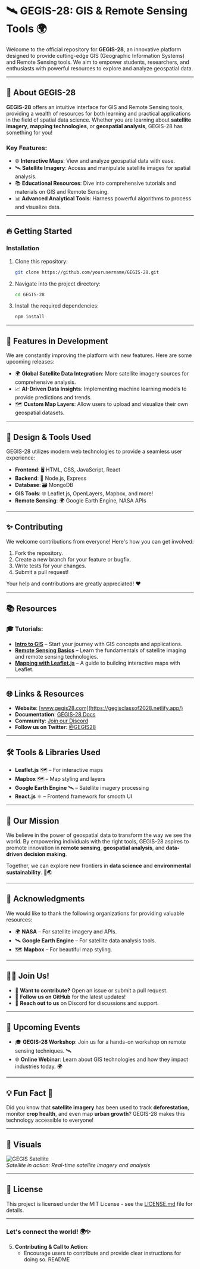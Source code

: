 # 🛰️ **GEGIS-28**: GIS & Remote Sensing Tools 🌍

Welcome to the official repository for **GEGIS-28**, an innovative platform designed to provide cutting-edge GIS (Geographic Information Systems) and Remote Sensing tools. We aim to empower students, researchers, and enthusiasts with powerful resources to explore and analyze geospatial data.

---

## 🚀 **About GEGIS-28**
**GEGIS-28** offers an intuitive interface for GIS and Remote Sensing tools, providing a wealth of resources for both learning and practical applications in the field of spatial data science. Whether you are learning about **satellite imagery**, **mapping technologies**, or **geospatial analysis**, GEGIS-28 has something for you!

### Key Features:
- 🌐 **Interactive Maps**: View and analyze geospatial data with ease.
- 🛰️ **Satellite Imagery**: Access and manipulate satellite images for spatial analysis.
- 📚 **Educational Resources**: Dive into comprehensive tutorials and materials on GIS and Remote Sensing.
- 📊 **Advanced Analytical Tools**: Harness powerful algorithms to process and visualize data.

---

## 🔥 **Getting Started**

### Installation
1. Clone this repository:
   ```bash
   git clone https://github.com/yourusername/GEGIS-28.git
   ```
2. Navigate into the project directory:
   ```bash
   cd GEGIS-28
   ```
3. Install the required dependencies:
   ```bash
   npm install
   ```

---

## 🌟 **Features in Development**
We are constantly improving the platform with new features. Here are some upcoming releases:
- 🌍 **Global Satellite Data Integration**: More satellite imagery sources for comprehensive analysis.
- 📈 **AI-Driven Data Insights**: Implementing machine learning models to provide predictions and trends.
- 🗺️ **Custom Map Layers**: Allow users to upload and visualize their own geospatial datasets.

---

## 🎨 **Design & Tools Used**
GEGIS-28 utilizes modern web technologies to provide a seamless user experience:

- **Frontend**: 🖥️ HTML, CSS, JavaScript, React
- **Backend**: 🔧 Node.js, Express
- **Database**: 🗃️ MongoDB
- **GIS Tools**: 🌐 Leaflet.js, OpenLayers, Mapbox, and more!
- **Remote Sensing**: 🌍 Google Earth Engine, NASA APIs

---

## ✨ **Contributing**

We welcome contributions from everyone! Here's how you can get involved:

1. Fork the repository.
2. Create a new branch for your feature or bugfix.
3. Write tests for your changes.
4. Submit a pull request!

Your help and contributions are greatly appreciated! ❤️

---

## 📚 **Resources**

### 🎓 Tutorials:
- **[Intro to GIS](#)** – Start your journey with GIS concepts and applications.
- **[Remote Sensing Basics](#)** – Learn the fundamentals of satellite imaging and remote sensing technologies.
- **[Mapping with Leaflet.js](#)** – A guide to building interactive maps with Leaflet.

---

## 🌐 **Links & Resources**
- **Website**: [www.gegis28.com](https://gegisclassof2028.netlify.app/)
- **Documentation**: [GEGIS-28 Docs](https://docs.gegis28.top/)
- **Community**: [Join our Discord](https://discord.gg/invite)
- **Follow us on Twitter**: [@GEGIS28](https://twitter.com/GEGIS28)

---

## 🛠️ **Tools & Libraries Used**
- **Leaflet.js** 🗺️ – For interactive maps
- **Mapbox** 🗺️ – Map styling and layers
- **Google Earth Engine** 🛰️ – Satellite imagery processing
- **React.js** ⚛️ – Frontend framework for smooth UI

---

## 🌱 **Our Mission**

We believe in the power of geospatial data to transform the way we see the world. By empowering individuals with the right tools, GEGIS-28 aspires to promote innovation in **remote sensing**, **geospatial analysis**, and **data-driven decision making**.

Together, we can explore new frontiers in **data science** and **environmental sustainability**. 🌿🌏

---

## 🎉 **Acknowledgments**

We would like to thank the following organizations for providing valuable resources:
- 🌍 **NASA** – For satellite imagery and APIs.
- 🛰️ **Google Earth Engine** – For satellite data analysis tools.
- 🗺️ **Mapbox** – For beautiful map styling.

---

## 🧑‍💻 **Join Us!**

- 🌟 **Want to contribute?** Open an issue or submit a pull request.
- 🤖 **Follow us on GitHub** for the latest updates!
- 💬 **Reach out to us** on Discord for discussions and support.

---

## 📅 **Upcoming Events**
- 🎓 **GEGIS-28 Workshop**: Join us for a hands-on workshop on remote sensing techniques. 🛰️
- 🌐 **Online Webinar**: Learn about GIS technologies and how they impact industries today. 🌍

---

## 💡 **Fun Fact** 🎉
Did you know that **satellite imagery** has been used to track **deforestation**, monitor **crop health**, and even map **urban growth**? GEGIS-28 makes this technology accessible to everyone!

---

## 🎥 **Visuals**

![GEGIS Satellite](https://media.giphy.com/media/2XYgB2NlJNjLg/giphy.gif)  
*Satellite in action: Real-time satellite imagery and analysis*

---

## 📜 **License**

This project is licensed under the MIT License - see the [LICENSE.md](LICENSE.md) file for details.

---

### Let's connect the world! 🌍✨


5. **Contributing & Call to Action**:
   - Encourage users to contribute and provide clear instructions for doing so. README 

